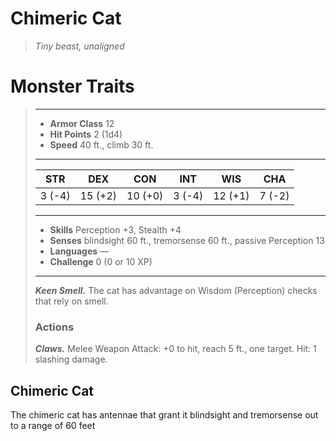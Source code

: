 # Chimeric Cat
>*Tiny beast, unaligned*
# Monster Traits
>___
>- **Armor Class** 12
>- **Hit Points** 2 (1d4)
>- **Speed** 40 ft., climb 30 ft.
>___
>|STR|DEX|CON|INT|WIS|CHA|
>|:---:|:---:|:---:|:---:|:---:|:---:|
>|3 (-4)|15 (+2)|10 (+0)|3 (-4)|12 (+1)|7 (-2)|
>___
>- **Skills** Perception +3, Stealth +4
>- **Senses** blindsight 60 ft., tremorsense 60 ft., passive Perception 13
>- **Languages** —
>- **Challenge** 0 (0 or 10 XP)
>___
>***Keen Smell.*** The cat has advantage on Wisdom (Perception) checks that rely on smell.  
>
>### Actions
>***Claws.*** Melee Weapon Attack: +0 to hit, reach 5 ft., one target. Hit: 1 slashing damage.
## Chimeric Cat
The chimeric cat has antennae that grant it blindsight and tremorsense out to a range of 60 feet